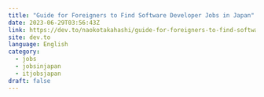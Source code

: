```yaml
---
title: "Guide for Foreigners to Find Software Developer Jobs in Japan"
date: 2023-06-29T03:56:43Z
link: https://dev.to/naokotakahashi/guide-for-foreigners-to-find-software-developer-jobs-in-japan-jh6?utm_medium=RSS&utm_source=news.12bit.vn
site: dev.to
language: English
category:
  - jobs
  - jobsinjapan
  - itjobsjapan
draft: false
---
```

